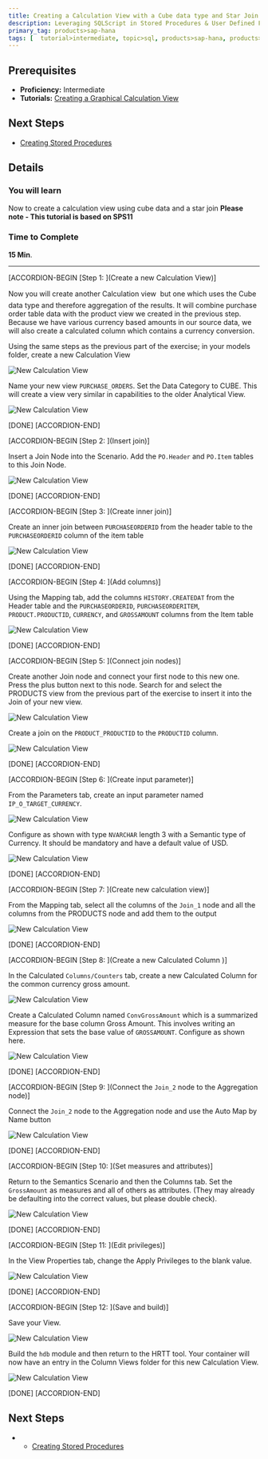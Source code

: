 ```yaml
---
title: Creating a Calculation View with a Cube data type and Star Join
description: Leveraging SQLScript in Stored Procedures & User Defined Functions
primary_tag: products>sap-hana
tags: [  tutorial>intermediate, topic>sql, products>sap-hana, products>sap-hana\,-express-edition  ]
---
```

## Prerequisites  
- **Proficiency:** Intermediate
- **Tutorials:** [Creating a Graphical Calculation View](http://www.sap.com/developer/tutorials/xsa-graphical-view.html)

## Next Steps
- [Creating Stored Procedures](http://www.sap.com/developer/tutorials/xsa-sqlscript-stored-proc.html)

## Details
### You will learn  
Now to create a calculation view using cube data and a star join
**Please note - This tutorial is based on SPS11**

### Time to Complete
**15 Min**.

---


[ACCORDION-BEGIN [Step 1: ](Create a new Calculation View)]

Now you will create another Calculation view &#151; but one which uses the Cube data type and therefore aggregation of the results. It will combine purchase order table data with the product view we created in the previous step.  Because we have various currency based amounts in our source data, we will also create a calculated column which contains a currency conversion.Using the same steps as the previous part of the exercise; in your models folder, create a new Calculation View
![New Calculation View](1.png)
Name your new view `PURCHASE_ORDERS`. Set the Data Category to CUBE. This will create a view very similar in capabilities to the older Analytical View.

![New Calculation View](2.png)
[DONE][ACCORDION-END][ACCORDION-BEGIN [Step 2: ](Insert join)]Insert a Join Node into the Scenario. Add the `PO.Header` and `PO.Item` tables to this Join Node.
![New Calculation View](3.png)

[DONE]
[ACCORDION-END]

[ACCORDION-BEGIN [Step 3: ](Create inner join)]

Create an inner join between `PURCHASEORDERID` from the header table to the `PURCHASEORDERID` column of the item table

![New Calculation View](4.png)

[DONE]
[ACCORDION-END]

[ACCORDION-BEGIN [Step 4: ](Add columns)]

Using the Mapping tab, add the columns `HISTORY.CREATEDAT` from the Header table and the `PURCHASEORDERID`, `PURCHASEORDERITEM`, `PRODUCT.PRODUCTID`, `CURRENCY`, and `GROSSAMOUNT` columns from the Item table

![New Calculation View](5.png)

[DONE]
[ACCORDION-END]

[ACCORDION-BEGIN [Step 5: ](Connect join nodes)]

Create another Join node and connect your first node to this new one. Press the plus button next to this node. Search for and select the PRODUCTS view from the previous part of the exercise to insert it into the Join of your new view.  

![New Calculation View](6.png)

Create a join on the `PRODUCT_PRODUCTID` to the `PRODUCTID` column.

![New Calculation View](7.png)

[DONE]
[ACCORDION-END]

[ACCORDION-BEGIN [Step 6: ](Create input parameter)]

From the Parameters tab, create an input parameter named `IP_O_TARGET_CURRENCY`.

![New Calculation View](8.png)

Configure as shown with type `NVARCHAR` length 3 with a Semantic type of Currency. It should be mandatory and have a default value of USD.

![New Calculation View](9.png)

[DONE]
[ACCORDION-END]

[ACCORDION-BEGIN [Step 7: ](Create new calculation view)]

From the Mapping tab, select all the columns of the `Join_1` node and all the columns from the PRODUCTS node and add them to the output

![New Calculation View](10.png)

[DONE]
[ACCORDION-END]

[ACCORDION-BEGIN [Step 8: ](Create a new Calculated Column )]

In the Calculated `Columns/Counters` tab, create a new Calculated Column for the common currency gross amount.

![New Calculation View](11.png)

Create a Calculated Column named `ConvGrossAmount` which is a summarized measure for the base column Gross Amount. This involves writing an Expression that sets the base value of `GROSSAMOUNT`. Configure as shown here.

![New Calculation View](12.png)

[DONE]
[ACCORDION-END]

[ACCORDION-BEGIN [Step 9: ](Connect the `Join_2` node to the Aggregation node)]

Connect the `Join_2` node to the Aggregation node and use the Auto Map by Name button

![New Calculation View](13.png)

[DONE]
[ACCORDION-END]

[ACCORDION-BEGIN [Step 10: ](Set measures and attributes)]

Return to the Semantics Scenario and then the Columns tab. Set the `GrossAmount` as measures and all of others as attributes. (They may already be defaulting into the correct values, but please double check).

![New Calculation View](14.png)

[DONE]
[ACCORDION-END]

[ACCORDION-BEGIN [Step 11: ](Edit privileges)]

In the View Properties tab, change the Apply Privileges to the blank value.

![New Calculation View](15.png)

[DONE]
[ACCORDION-END]

[ACCORDION-BEGIN [Step 12: ](Save and build)]

Save your View.

![New Calculation View](16.png)

Build the `hdb` module and then return to the HRTT tool. Your container will now have an entry in the Column Views folder for this new Calculation View.

![New Calculation View](17.png)

[DONE]
[ACCORDION-END]



## Next Steps
-  - [Creating Stored Procedures](http://www.sap.com/developer/tutorials/xsa-sqlscript-stored-proc.html)
